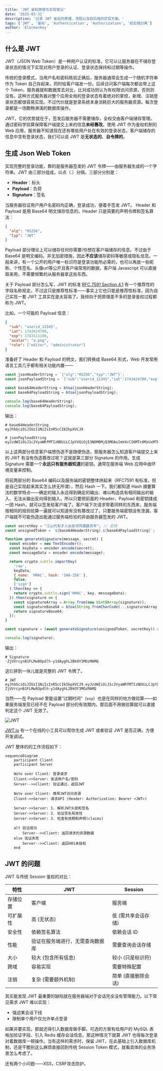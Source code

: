 ```yaml
---
title: 'JWT 鉴权原理与实现笔记'
date: '2025-03-31'
description: '记录 JWT 鉴权的原理、流程以及前后端的实现方案。'
tags: ['JWT', '鉴权', 'Authentication', 'Authorization', '前后端分离']
author: 'Elecmonkey'
---
```


## 什么是 JWT

JWT（JSON Web Token）是一种用户认证的标准，它可以让服务器在不储存登录状态的情况下实现对用户登录的认证、登录状态保持和过期等操作。

传统的登录模式，当用户名和密码核验正确后，服务器通常会生成一个随机字符串作为 Token 自己存起来，同时给客户端发一份。后续访问客户端每次都会带上这个 Token，服务器就和数据库去对比，比对成功则认为有权限访问资源，否则则没有。这种方式服务器对整个应用全局的登录状态有着绝对的掌控，新增、注销登录状态都很容易实现。不过代价就是登录系统本身消耗巨大的服务器资源。每次登录都是一场酣畅淋漓的数据库操作。

JWT，它的优势就在于，签发后服务器不需要储存，全权交由客户端储存管理。通过密码学验算保障客户端提交上来的信息**未经篡改**。使用 JWT 作为鉴权机制的 Web 应用，服务器不知道现在还有哪些用户处在有效的登录状态，客户端储存的信息中含有登录状态，我们可以说 JWT 是**无状态的**、**自令牌的**。

## 生成 Json Web Token

实现完整的登录功能，靠的是服务器签发的 JWT 令牌——由服务器生成的一个字符串。JWT 由三部分组成，以点（.）分隔，三部分分别是：

- **Header**：标头
- **Payload**：负荷
- **Signature**：签名

当服务器验证用户用户名密码均正确，登录成功，便着手签发 JWT。 Header 和 Payload 是用 Base64 明文储存信息的。Header 只是简要的声明令牌和签名算法：
```json
{
  "alg": "HS256",
  "typ": "JWT"
}
```

Payload 部分理论上可以储存任何你需要/你想在客户端储存的信息。不过由于 Base64 是明文编码，并无加密措施，因此**不应该**储存密码等敏感或隐私信息。一般来讲，有一个公开的用户唯一标识符是登录功能所必需的，也可以再放一些昵称、个性签名、头像url等公开且客户端常用的数据，客户端 Javascript 可以直接取来用，不需要频繁的从服务器拿这些东西。

关于 Payload 部分怎么写，JWT 的标准 [RFC 7591 Section 4.1](https://datatracker.ietf.org/doc/html/rfc7519#section-4.1) 有一个推荐性的字段名称规定。不过这只是推荐性标准——事实上它也只能是推荐性标准，因为自己实现一套 JWT 工具实在是太容易了。我倾向于把原理差不多的登录鉴权过程都称为 JWT。

比如，一个可能的 Payload 信息：
```json
{
  "sub": "userid_12345",
  "iat": 1743424700,
  "exp": 1743511100,
  "avatar": "a.png",
  "role": ["editor", "administrator"]
}
```

准备好了 Header 和 Payload 的明文，我们转换成 Base64 形式，Web 开发常用语言工具几乎都有相关功能内置——
```js
const jsonHeaderString = `{"alg":"HS256","typ":"JWT"}`;
const jsonPayloadString = `{"sub":"userid_12345","iat":1743424700,"exp":1743511100,"avatar":"a.png","role": ["editor","administrator"]}`;

const base64HeaderString = btoa(jsonHeaderString);
const base64PayloadString = btoa(jsonPayloadString);

console.log(base64HeaderString);
console.log(base64PayloadString);
```

输出：
```shell
# base64HeaderString
eyJhbGciOiJIUzI1NiIsInR5cCI6IkpXVCJ9

# jsonPayloadString
eyJzdWIiOiJ1c2VyaWRfMTIzNDUiLCJpYXQiOjE3NDM0MjQ3MDAsImV4cCI6MTc0MzUxMTEwMCwiYXZhdGFyIjoiYS5wbmciLCJyb2xlIjogWyJlZGl0b3IiLCJhZG1pbmlzdHJhdG9yIl19
```

以上这两部分信息客户端想伪造不是随便伪造，那服务器怎么知道客户端提交上来的 JWT 有没有伪造篡改过呢？这就是第三部分 Signature 的作用。生成 Signature 需要一个**永远只有服务器知道**的密钥。通常在服务端 Web 应用中由环境变量来控制。

将前两部分的 Base64 编码以及服务端的密钥整体拼起来（RFC7591 有标准，但是自己实现起来其实怎么拼无所谓），然后 Hash 一下。我们都知道 Hash 摘要算法的数学特点——确定的输入永远得到确定的输出、难以构造具有相同输出的输入、无法从输出反向得到输入。所以只要把前面的 Header、Payload 和密钥揉成一团 Hash，就可以签发给客户端了。客户端下次请求带着同样的东西来，服务端按相同的规则验算一遍就可以知道有没有篡改过了。只要服务端密钥没有泄漏，客户端就不可能伪造出能通过服务端检验的非由服务器签发的 JWT。

```js
const secretKey = "江山代有才人出各领风骚数百年"; // 密钥
const unsignedToken = `${base64HeaderString}.${base64PayloadString}`;

function generateSignature(message, secret) {
  const encoder = new TextEncoder();
  const keyData = encoder.encode(secret);
  const messageData = encoder.encode(message);

  return crypto.subtle.importKey(
    'raw',
    keyData,
    { name: 'HMAC', hash: 'SHA-256' },
    false,
    ['sign']
  ).then(key => {
    return crypto.subtle.sign('HMAC', key, messageData);
  }).then(signature => {
    const signatureArray = Array.from(new Uint8Array(signature));
    const signatureBase64 = btoa(String.fromCharCode(...signatureArray));
    return signatureBase64;
  });
}

const signature = (await generateSignature(unsignedToken, secretKey)).replace(/\+/g, '-').replace(/\//g, '_').replace(/=+$/, '');

console.log(signature);
```

输出：
```shell
# Signature
-ZjUVrcynB1FLMw8Opdlh-y1dAyghL2BkOY3MOzMAMQ
```

这仨拼到一块儿就是完整的 JWT 令牌了。

```shell
# JWT
eyJhbGciOiJIUzI1NiIsInR5cCI6IkpXVCJ9.eyJzdWIiOiJ1c2VyaWRfMTIzNDUiLCJpYXQiOjE3NDM0MjQ3MDAsImV4cCI6MTc0MzUxMTEwMCwiYXZhdGFyIjoiYS5wbmciLCJyb2xlIjogWyJlZGl0b3IiLCJhZG1pbmlzdHJhdG9yIl19.-ZjUVrcynB1FLMw8Opdlh-y1dAyghL2BkOY3MOzMAMQ
```

当然——在 Payload 里能设置“过期时间”（`exp`）也是在同样的地方做验算——如果服务端发现已经不在 Payload 部分的有效期内，那后面不用做验算就可以直接判定这个 JWT 无效了。

![JWT](https://images.elecmonkey.com/articles/202503/note-jwt.png)

[JWT.io](https://jwt.io/) 有一个在线的小工具可以帮你生成 JWT 或者验证 JWT 是否正确，方便开发调试。

JWT 整体的的工作流程如下：

```mermaid
sequenceDiagram
    participant Client
    participant Server

    Note over Client: 登录请求
    Client->>Server: 发送用户名/密码
    Server-->>Client: 验证通过，返回JWT

    Note over Client: 携带JWT访问资源
    Client->>Server: 请求API (Header: Authorization: Bearer <JWT>)
    
    Server->>Server: 1. 解析JWT头部和签名
    Server->>Server: 2. 验证签名有效性
    Server->>Server: 3. 检查有效期和声明(claims)
    
    alt 验证成功
        Server-->>Client: 返回请求的资源数据
    else 验证失败
        Server-->>Client: 返回401未授权
    end
```

## JWT 的问题

JWT 与传统 Session 鉴权的对比：

| 特性 | JWT | Session |
|------|-----|---------|
| 存储位置 | 客户端 | 服务端 |
| 可扩展性 | 高 (无状态) | 低 (需共享会话存储) |
| 安全性 | 依赖签名算法 | 依赖会话 ID |
| 性能 | 验证在服务端进行，无需查询数据库 | 需要查询会话存储 |
| 大小 | 较大 (包含所有信息) | 较小 (只是标识符) |
| 跨域 | 容易实现 | 需要特殊配置 |
| 注销 | 复杂 (需要额外机制) | 简单 (直接删除会话) |

其实能发现 JWT 最重要的缺陷就在服务器端对于会话完全没有管理能力。以下常见需求 JWT 难以实现：

 - 强迫某会话下线
 - 限制单个用户仅允许单点登录

如果非要实现，那就还得引入数据库做手脚。可选的方案有给用户的 MySQL 表格加验证字段、引入 Redis 缓存会话信息。那这种情况下就算 JWT 也得每次登录对着数据库一顿操作。当有这样的需求时，保留 JWT，在此基础上引入数据库机制，还是干脆别这么麻烦直接回到传统 Session Token 模式，就看具体的业务场景怎么考虑了。

还有两个小问题——XSS，CSRF攻击防护。